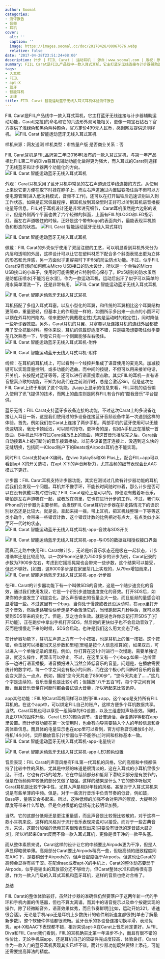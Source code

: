 ```yaml
---
author: Soomal
categories:
- 测评报告
- 音频
- 耳机
cover:
  alt: ''
  caption: ''
  image: https://images.soomal.cc/doc/20170428/00067676.webp
  relative: false
date: '2017-04-28T23:51:24+08:00'
description: 计步 | FIIL Carat | 运动耳机 | 源自：www.soomal.com | 版权：原创 |  平均/总评分：09.00/45
summary: FIIL Carat是FIIL产品线中一款入耳式耳机，它主打蓝牙无线连接与计步器辅助运动功能，有浅绿色和黑色两种颜色，支持apt-X蓝牙编码，内置的三轴加速感应器可以配合语音辅助运动计步和统计……
tags:
- 入耳式
- FIIL
- apt-X
- 蓝牙
- 智能耳机
- 无线
title: FIIL Carat 智能运动蓝牙无线入耳式耳机体验测评报告
---
```


FIIL Carat是FIIL产品线中一款入耳式耳机，它主打蓝牙无线连接与计步器辅助运动功能，Carat[克拉]的命名和它的六边形外观可能相关，更像一颗宝石钻石？官方提供了浅绿色和黑色两种颜色，官方定价499元人民币，感谢网友提供送测样机。
![FIIL Carat 智能运动蓝牙无线入耳式耳机](https://images.soomal.cc/doc/20170420/00067524.webp)





样机来源：网友送测
样机类型：市售量产版
是否商业关系：否

FIIL Carat耳机是FIIL品牌第二年[2016年]发布的一款入耳式耳机，与第一年产品相比FIIL第二年的Diva将耳机辅助功能化做得更为强大，而入耳式的Carat则选择了无线蓝牙和计步器两个功能化的方向。
![FIIL Carat 智能运动蓝牙无线入耳式耳机](https://images.soomal.cc/doc/20170420/00067525.webp)




外观：Carat耳机采用了蓝牙耳机中常见的左右声道通过单线连接的方式，从使用上来说它更方便在取下时挂在脖子上，而左右声道通过内置磁铁吸住后不但可以方便电源管理[进入低功耗模式，音频不工作]，还可以在打开磁铁后迅速识别进入到工作状态。如果是正常佩戴程序，把耳机放到耳朵里时正好可以听到耳机语音播报电量等信息。FIIL对于耳机设计还是非常讲究细节，Carat耳机虽然是六边形的设计，但是外侧两个平面也做了六个轻微的斜面，上面有FIIL的LOGO和LED指示灯。而左右声道吸住的时候，正好是这个带有logo的表面向外，最能表现耳机颜色和形态的状态。
![FIIL Carat 智能运动蓝牙无线入耳式耳机](https://images.soomal.cc/doc/20170420/00067528.webp)




![FIIL Carat 智能运动蓝牙无线入耳式耳机](https://images.soomal.cc/doc/20170420/00067529.webp)




佩戴：FIIL Carat的外壳似乎使用了双层注塑的工艺，可以明显看到耳机外壳分为内层和透明的外层，这样设计可以让它在塑料材质下配合多个斜面表现出更为立体的形态和光泽感，另一方面似乎更容易时下IP65的防尘防水功能。不过，似乎FIIL Carat没有想好如何解决Micro USB接口的防水设计，所以是一个单独的Micro USB接口的小盖子，使用时可能需要对它特别细心保存了。IPx5级别的防水虽然是防低压喷水[不能泡在水里]，作为一款运动耳机，运动后出汗了似乎可以简单的用水简单清洗一下，还是非常有用。
![FIIL Carat 智能运动蓝牙无线入耳式耳机](https://images.soomal.cc/doc/20170420/00067533.webp)




![FIIL Carat 智能运动蓝牙无线入耳式耳机](https://images.soomal.cc/doc/20170420/00067532.webp)




耳机搭配了多组入耳式耳塞，以及小型化的耳翼，和传统的耳翼相比这个耳翼结构更简单，重量更轻，但基本上的作用是一样的，如图所示多出来一点点的小圆环可以顶在外耳的凹陷内，带来更好的佩戴稳定性[尤其是运动时的稳定性]，同时降低一些听诊器效应。另外，Carat耳机的耳翼、耳塞套以及连接耳机的连线外层都使用了安全抗敏材料。整体来说，耳机的佩戴舒适度不错，只是磁吸想要吸住似乎要花几次熟悉一下，毕竟它只有一个侧面能够左右吸住。
![FIIL Carat 智能运动蓝牙无线入耳式耳机-附件](https://images.soomal.cc/doc/20170420/00067535_01.webp)




![FIIL Carat 智能运动蓝牙无线入耳式耳机-附件](https://images.soomal.cc/doc/20170420/00067536_01.webp)




线控：在耳机的耳机线上，可以看到一个线控并集成了语音使用的麦克风。加减按键可以实现音量控制，或多功能的选曲。而中间的按键，不但可以用来接听电话，开关机，长按配对蓝牙等等，还可以进行语音搜索点歌。其实FIIL的耳机一直有语音搜索点歌的功能，不知为何我们在之前测评时，总是会激活Siri，但是这次在FIIL Carat上终于用到了这个功能。从app上显示的信息来看，FIIL耳机的语音输入使用了讯飞提供的技术，而网上的曲库则是同样FIIL有合作的“酷我音乐”平台提供。

蓝牙无线：FIIL Carat支持蓝牙多设备连接的功能，不过这次Carat上的多设备连接让人耳目一新，这是我们使用过的多设备连接蓝牙音频设备中第一次遇到这样的体验。首先，例如我们在Carat上连接了两步手机，两部手机的蓝牙使用可以无缝快速切换，毫无卡顿延迟，可以随时抢夺。更神奇的是，假如A手机正在播放一首歌曲，B手机此时抢夺过Carat播放B上的歌曲，待这首音乐播放完之后，Carat会自动接着A上被打断时的音乐接着播放。以前多设备蓝牙连接上，没遇到这么快的无缝切换，包括同一iCloud账户下的Beats或Airpods耳机也不能实现。

同时FIIL Carat支持apt-X编码，在vivo Xplay5s和X6 Plus上，配合FIIL+app可以看到apt-X的开关选项，在apt-X下的声音解析力，尤其高频的细节表现会比AAC模式下更好。

计步器：FIIL Carat耳机支持计步器功能，其实在测试过几款有计步器功能的耳机后我们会发现一个问题。耳机并不像手环，不能长时间随时带着，那么计步是否可以在没有佩戴耳机时进行呢？FIIL Carat理论上是可以的。即便没有戴着听音乐，哪怕是左右声道吸在一起，或者放在包里，它也在进行计步的工作。不过，我们以iPhone的计步器为主要参照，会发现FIIL Carat耳机计步器在非走路情况下的误识别状态还是比较大。就是说，拿起来摇一摇，带上耳机，把耳机线整理一下等等这类小动作，会带来一些错误计数，这个错误计数的比例相对有点大，有点类似小米手环一代时的状态。
![FIIL Carat 智能运动蓝牙无线入耳式耳机-app-音效与SDS开关](https://images.soomal.cc/doc/20170428/00067673_01.webp)




![FIIL Carat 智能运动蓝牙无线入耳式耳机-app-与iOS的数据互相授权接口界面](https://images.soomal.cc/doc/20170428/00067675_01.webp)




而真正走路中使用FIIL Carat做计步，无论是听音乐状态还是吸在一起状态，计步准确率还是比较高的。以一次iPhone记录为7500多步的计步为例，Carat记录的步数为7900步左右，考虑到它摇摇晃晃也会带来一些步数，这个结果可以接受，但还不够好。[如图，这8000多步是在家里茶几上实现的，从79xx增加而来。]
![FIIL Carat 智能运动蓝牙无线入耳式耳机-app-计步器](https://images.soomal.cc/doc/20170428/00067677.webp)




在FIIL Carat的计步器功能下有一个叫做SDS的音效，这是一个随步速变化的音效，通过我们使用发现，它是一个识别步速加速度变化的音效。打开SDS后，如果你的步速发生了明显变化，那么声音输出的音量会大一些，而且低频的量感会明显增加一些。不过这里有一个bug，当你处于慢速或者还没运动时，在app里打开这个音效，然后走路哪怕快步走是不会激活它的，当慢跑起来几秒钟后，就可以感受到SDS带来的变化了。但是，反之也会生效。就是说也许你忘记打开SDS了[打开功能]，正在跑步中拿出手机打开SDS，然后跑的更快似乎也不会启动音效了，反而是慢慢走下来的时候，SDS会启动。也许是我们这么用太变态了吧。

在计步器功能下，耳机左声道上方有一个小按钮，也是耳机上的惟一按钮。这个按钮，单击就可以播报当天总步数和里程[里程是按个人信息推算的]，如果双击，可以进入一个单独记录的里程。例如，你打算在这1小时进行一次慢跑，需要单独记录，就这么操作，再双击可以停止。不过，在这里又有一个小bug.如果一边听音乐一边进行语音播报，语音播报进入当然会降低音乐的音量，问题是，在播放需要统计的数字时，每一个字之间会有极小的间断，而在这个极小的间断时音乐的音量会变大那么一点点。例如，播报“您今天共走了8500步”，“您今天共走了……”这几个字是连续的，音乐音量也是比较小的；但播放“八千五百”时，每个字之间有间断，而且音乐音量在间断时都会尝试调大音量，所以听起来比较诡异。

app其他功能：FIIL的Carat耳机同样可以使用FIIL+app，这个app是支持所有FIIL耳机的。在这个app中，可以绑定FIIL自己的账户，这样方便多个耳机数据共享。当然，Carat耳机也可以享受一组简单的EQ设置，以及三组虚拟声场音效。同时，真正OTA的固件升级，Carat LED的颜色调节，语音普通话、英语选择等都在app里设置。而计步器功能在第一次使用时，也会有向导需要输入个人的年龄信息和身高体重信息。而具体的电量显示也在app里可以看到，官方标称音乐播放6小时，待机144小时。实际播放音乐[计步器似乎不能停止]时间和标称基本一致。
![FIIL Carat 智能运动蓝牙无线入耳式耳机-app-电量统计](https://images.soomal.cc/doc/20170428/00067672_01.webp)




![FIIL Carat 智能运动蓝牙无线入耳式耳机-app-LED颜色设置](https://images.soomal.cc/doc/20170428/00067674_01.webp)




音质表现：FIIL Carat的声音风格有FIIL第一代耳机的风格，它的高频和中频都保持了比较中性的风格，尤其是中频的味道是很清淡的，这在入耳式的小耳机里很少见。不过，它也有讨巧的地方，它在中低频部分和低频下潜较深部分是有脱节的，但是在低频频率较低的部分又做了加强。这样的结果是什么？它的整体听起来Carat耳机是比较干净中性，尤其人声是相对年轻的风格，甚至对于入耳式耳机来说是有些单薄的中频。但是，对于一些流行音乐中负责节奏的低音，例如鼓，Bass等，量感又会多起来。所以，这种低频的加强不会对男声的厚度、大提琴的厚度等带来什么帮助，但是会对很低的低频有比较明显加强。

当然，它的这部分低频还是更注重量感，而且声音是比较慢比较散的，对于这样一款小耳机来说，这样的风格对于流行音乐表现来说可以接受。而对于一些古典音乐，来说，这部分加强的低频其实很难表现出来[只要没有很低的定音鼓大鼓之类]，所以听起来Carat反而不像一款入耳式耳机，更像是很干净的一款平头塞。

而从整体素质来说，Carat这样的设计让它的中频要比Airpods更为干净，但是人声显得略微单薄。高频部分Carat要比Airpods稍亮一些，但极高频的细致程度同在AAC下，是要稍弱于Airpods的，但声音密度强于Airpods。但这也让Carat的高频会显得有些干涩。在配合aac或者apt-X的手机上，Carat的整体动态要弱于Airpods，似乎是输出的耳放部分还不够给力。但Carat整体水准和风格很有意思，作为一款入门级的入耳式耳机和蓝牙耳机，这样的音质也绝对合格了。

总结

FIIL Carat的整体体验较好，虽然计步器的准确性仍然要落户于这两年新一代的手环和手机内置的传感器，但也不算太离谱。而其中的语音提示以及单个按键实现的操作，除了轻微断音外，语音效果优秀，而且节奏鲜明[比如，运动开始321，语速很合适]。无论是手机app还是耳机上步数统计的软件刷新速度都很快[单击了解最新步数]，整个软硬件体验都很流畅。蓝牙音乐的多设备连接切换平滑，表现优秀。apt-X和AAC下表现都不错，相对来说apt-X在Carat上音质肯定更好。从FIIL Diva和FIIL Carat我们看到，FIIL的耳机确实比第一年进步不小，而且有很不错的性价比，无论手机端app，还是耳机自己的软硬件完成度较高，体验良好。Carat作为一款入门的蓝牙耳机表现其实已经不错，而计步器功能既然要锦上添花，可能还需要提高算法的精度。